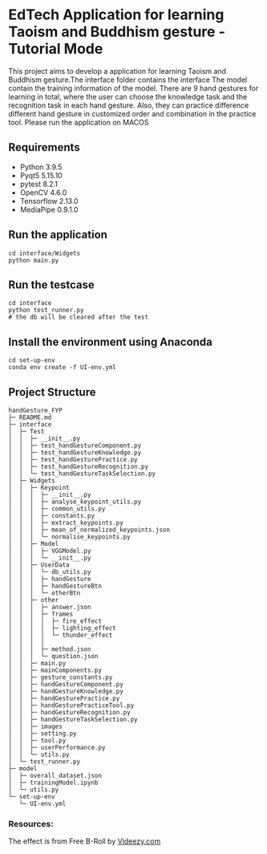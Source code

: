 # EdTech Application for learning Taoism and Buddhism gesture - Tutorial Mode
This project aims to develop a application for learning Taoism and Buddhism gesture.The interface folder contains the interface The model contain the training information of the model. 
There are 9 hand gestures for learning in total, where the user can choose the knowledge task and the recognition task in each hand gesture. Also, they can practice difference different hand gesture in customized order and combination in the practice tool.
Please run the application on MACOS

## Requirements
- Python 3.9.5
- Pyqt5 5.15.10
- pytest 8.2.1
- OpenCV 4.6.0
- Tensorflow 2.13.0
- MediaPipe 0.9.1.0
  
## Run the application
```
cd interface/Widgets 
python main.py
```
## Run the testcase
```
cd interface
python test_runner.py
# the db will be cleared after the test
```
## Install the environment using Anaconda
```
cd set-up-env
conda env create -f UI-env.yml
```

## Project Structure
```
handGesture_FYP
├─ README.md
├─ interface
│  ├─ Test
│  │  ├─ __init__.py
│  │  ├─ test_handGestureComponent.py
│  │  ├─ test_handGestureKnowledge.py
│  │  ├─ test_handGesturePractice.py
│  │  ├─ test_handGestureRecognition.py
│  │  └─ test_handGestureTaskSelection.py
│  ├─ Widgets
│  │  ├─ Keypoint
│  │  │  ├─ __init__.py
│  │  │  ├─ analyse_keypoint_utils.py
│  │  │  ├─ common_utils.py
│  │  │  ├─ constants.py
│  │  │  ├─ extract_keypoints.py
│  │  │  ├─ mean_of_normalized_keypoints.json
│  │  │  └─ normalise_keypoints.py
│  │  ├─ Model
│  │  │  ├─ VGGModel.py
│  │  │  └─ __init__.py
│  │  ├─ UserData
│  │  │  └─ db_utils.py
│  │  │  ├─ handGesture
│  │  │  ├─ handGestureBtn
│  │  │  └─ otherBtn
│  │  ├─ other
│  │  │  ├─ answer.json
│  │  │  ├─ frames
│  │  │  │  ├─ fire_effect
│  │  │  │  ├─ lighting_effect
│  │  │  │  └─ thunder_effect
│  │  │  │     
│  │  │  ├─ method.json
│  │  │  └─ question.json
│  │  ├─ main.py
│  │  ├─ mainComponents.py
│  │  ├─ gesture_constants.py
│  │  ├─ handGestureComponent.py
│  │  ├─ handGestureKnowledge.py
│  │  ├─ handGesturePractice.py
│  │  ├─ handGesturePracticeTool.py
│  │  ├─ handGestureRecognition.py
│  │  ├─ handGestureTaskSelection.py
│  │  ├─ images
│  │  ├─ setting.py
│  │  ├─ tool.py
│  │  ├─ userPerformance.py
│  │  └─ utils.py
│  └─ test_runner.py
├─ model
│  ├─ overall_dataset.json
│  ├─ trainingModel.ipynb
│  └─ utils.py
└─ set-up-env
   └─ UI-env.yml

```

### Resources:
The effect is from Free B-Roll by <a href="http://videezy.com/">Videezy.com</a>
